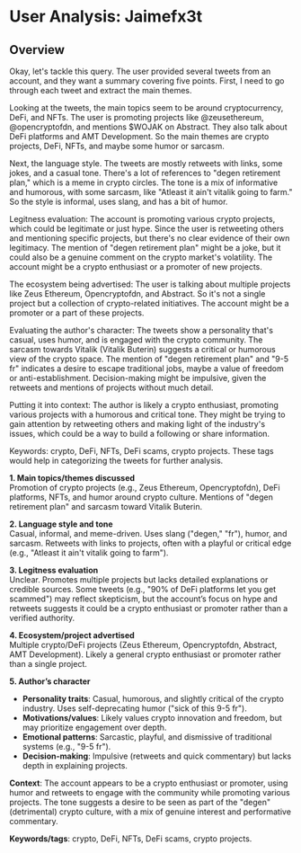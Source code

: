 # User Analysis: Jaimefx3t

## Overview

<think>
Okay, let's tackle this query. The user provided several tweets from an account, and they want a summary covering five points. First, I need to go through each tweet and extract the main themes.

Looking at the tweets, the main topics seem to be around cryptocurrency, DeFi, and NFTs. The user is promoting projects like @zeusethereum, @opencryptofdn, and mentions $WOJAK on Abstract. They also talk about DeFi platforms and AMT Development. So the main themes are crypto projects, DeFi, NFTs, and maybe some humor or sarcasm.

Next, the language style. The tweets are mostly retweets with links, some jokes, and a casual tone. There's a lot of references to "degen retirement plan," which is a meme in crypto circles. The tone is a mix of informative and humorous, with some sarcasm, like "Atleast it ain't vitalik going to farm." So the style is informal, uses slang, and has a bit of humor.

Legitness evaluation: The account is promoting various crypto projects, which could be legitimate or just hype. Since the user is retweeting others and mentioning specific projects, but there's no clear evidence of their own legitimacy. The mention of "degen retirement plan" might be a joke, but it could also be a genuine comment on the crypto market's volatility. The account might be a crypto enthusiast or a promoter of new projects.

The ecosystem being advertised: The user is talking about multiple projects like Zeus Ethereum, Opencryptofdn, and Abstract. So it's not a single project but a collection of crypto-related initiatives. The account might be a promoter or a part of these projects.

Evaluating the author's character: The tweets show a personality that's casual, uses humor, and is engaged with the crypto community. The sarcasm towards Vitalik (Vitalik Buterin) suggests a critical or humorous view of the crypto space. The mention of "degen retirement plan" and "9-5 fr" indicates a desire to escape traditional jobs, maybe a value of freedom or anti-establishment. Decision-making might be impulsive, given the retweets and mentions of projects without much detail.

Putting it into context: The author is likely a crypto enthusiast, promoting various projects with a humorous and critical tone. They might be trying to gain attention by retweeting others and making light of the industry's issues, which could be a way to build a following or share information.

Keywords: crypto, DeFi, NFTs, DeFi scams, crypto projects. These tags would help in categorizing the tweets for further analysis.
</think>

**1. Main topics/themes discussed**  
Promotion of crypto projects (e.g., Zeus Ethereum, Opencryptofdn), DeFi platforms, NFTs, and humor around crypto culture. Mentions of "degen retirement plan" and sarcasm toward Vitalik Buterin.  

**2. Language style and tone**  
Casual, informal, and meme-driven. Uses slang ("degen," "fr"), humor, and sarcasm. Retweets with links to projects, often with a playful or critical edge (e.g., "Atleast it ain't vitalik going to farm").  

**3. Legitness evaluation**  
Unclear. Promotes multiple projects but lacks detailed explanations or credible sources. Some tweets (e.g., "90% of DeFi platforms let you get scammed") may reflect skepticism, but the account’s focus on hype and retweets suggests it could be a crypto enthusiast or promoter rather than a verified authority.  

**4. Ecosystem/project advertised**  
Multiple crypto/DeFi projects (Zeus Ethereum, Opencryptofdn, Abstract, AMT Development). Likely a general crypto enthusiast or promoter rather than a single project.  

**5. Author’s character**  
- **Personality traits**: Casual, humorous, and slightly critical of the crypto industry. Uses self-deprecating humor ("sick of this 9-5 fr").  
- **Motivations/values**: Likely values crypto innovation and freedom, but may prioritize engagement over depth.  
- **Emotional patterns**: Sarcastic, playful, and dismissive of traditional systems (e.g., "9-5 fr").  
- **Decision-making**: Impulsive (retweets and quick commentary) but lacks depth in explaining projects.  

**Context**: The account appears to be a crypto enthusiast or promoter, using humor and retweets to engage with the community while promoting various projects. The tone suggests a desire to be seen as part of the "degen" (detrimental) crypto culture, with a mix of genuine interest and performative commentary.  

**Keywords/tags**: crypto, DeFi, NFTs, DeFi scams, crypto projects.